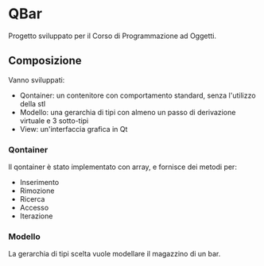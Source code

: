 # QBar
Progetto sviluppato per il Corso di Programmazione ad Oggetti.

## Composizione
Vanno sviluppati: 
- Qontainer: un contenitore con comportamento standard, senza l'utilizzo della stl
- Modello: una gerarchia di tipi con almeno un passo di derivazione virtuale e 3 sotto-tipi
- View: un'interfaccia grafica in Qt

### Qontainer
Il qontainer è stato implementato con array, e fornisce dei metodi per:
- Inserimento
- Rimozione
- Ricerca
- Accesso
- Iterazione

### Modello
La gerarchia di tipi scelta vuole modellare il magazzino di un bar.

